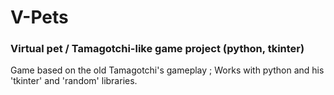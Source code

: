 # V-Pets

### Virtual pet / Tamagotchi-like game project (python, tkinter)
 
Game based on the old Tamagotchi's gameplay ;
Works with python and his 'tkinter' and 'random' libraries.
